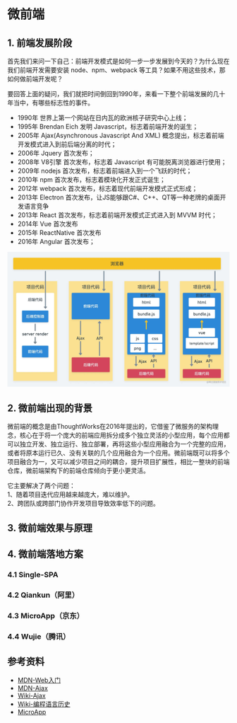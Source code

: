 # 微前端
## 1. 前端发展阶段
首先我们来问一下自己：前端开发模式是如何一步一步发展到今天的？为什么现在我们前端开发需要安装 node、npm、webpack 等工具？如果不用这些技术，那如何做前端开发呢？

要回答上面的疑问，我们就把时间倒回到1990年，来看一下整个前端发展的几十年当中，有哪些标志性的事件。

- 1990年 世界上第一个网站在日内瓦的欧洲核子研究中心上线；
- 1995年 Brendan Eich 发明 Javascript，标志着前端开发的诞生；
- 2005年 Ajax(Asynchronous Javascript And XML) 概念提出，标志着前端开发模式进入到前后端分离的时代；
- 2006年 Jquery 首次发布；
- 2008年 V8引擎 首次发布，标志着 Javascript 有可能脱离浏览器进行使用；
- 2009年 nodejs 首次发布，标志着前端进入到一个飞跃的时代；
- 2010年 npm 首次发布，标志着模块化开发正式诞生；
- 2012年 webpack 首次发布，标志着现代前端开发模式正式形成；
- 2013年 Electron 首次发布，让JS能够跟C#、C++、QT等一种老牌的桌面开发语言竞争
- 2013年 React 首次发布，标志着前端开发模式正式进入到 MVVM 时代；
- 2014年 Vue 首次发布
- 2015年 ReactNative 首次发布
- 2016年 Angular 首次发布；

![FrontProject](./static/FrontProjectVender.webp)




## 2. 微前端出现的背景
微前端的概念是由ThoughtWorks在2016年提出的，它借鉴了微服务的架构理念，核心在于将一个庞大的前端应用拆分成多个独立灵活的小型应用，每个应用都可以独立开发、独立运行、独立部署，再将这些小型应用融合为一个完整的应用，或者将原本运行已久、没有关联的几个应用融合为一个应用。微前端既可以将多个项目融合为一，又可以减少项目之间的耦合，提升项目扩展性，相比一整块的前端仓库，微前端架构下的前端仓库倾向于更小更灵活。

它主要解决了两个问题：  
1、随着项目迭代应用越来越庞大，难以维护。  
2、跨团队或跨部门协作开发项目导致效率低下的问题。  



## 3. 微前端效果与原理
## 4. 微前端落地方案
### 4.1 Single-SPA

### 4.2 Qiankun（阿里）

### 4.3 MicroApp（京东）

### 4.4 Wujie（腾讯）

## 参考资料
- [MDN-Web入门](https://developer.mozilla.org/zh-CN/docs/Learn/Getting_started_with_the_web)
- [MDN-Ajax](https://developer.mozilla.org/zh-CN/docs/Web/Guide/AJAX)
- [Wiki-Ajax](https://zh.wikipedia.org/wiki/AJAX)
- [Wiki-编程语言历史](https://zh.m.wikipedia.org/zh-sg/%E7%A8%8B%E5%BC%8F%E8%AA%9E%E8%A8%80%E6%AD%B7%E5%8F%B2)
- [MicroApp](https://micro-zoe.github.io/micro-app/)